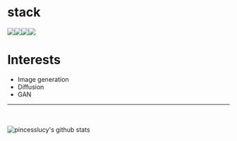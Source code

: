 # stack
<img src="https://img.shields.io/badge/Python-3776AB?style=for-the-badge&logo=python&logoColor=black"><img src="https://img.shields.io/badge/pytorch-EE4C2C?style=for-the-badge&logo=pytorch&logoColor=black"><img src="https://img.shields.io/badge/Docker-2496ED?style=for-the-badge&logo=Docker&logoColor=black"><img src="https://img.shields.io/badge/Azure-0078D4?style=for-the-badge&logo=Microsoft Azure&logoColor=black">
# Interests
* Image generation
* Diffusion
* GAN

------------
<br></br>
![pincesslucy's github stats](https://github-readme-stats.vercel.app/api?username=pincesslucy&show_icons=true)
